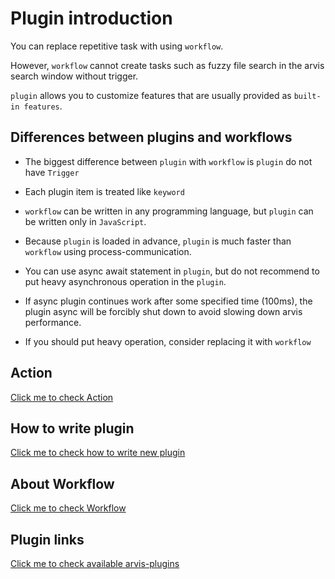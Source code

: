 # Plugin introduction

You can replace repetitive task with using `workflow`.

However, `workflow` cannot create tasks such as fuzzy file search in the arvis search window without trigger.

`plugin` allows you to customize features that are usually provided as `built-in features`.

## Differences between plugins and workflows

* The biggest difference between `plugin` with `workflow` is `plugin` do not have `Trigger`

* Each plugin item is treated like `keyword`

* `workflow` can be written in any programming language, but `plugin` can be written only in `JavaScript`.

* Because `plugin` is loaded in advance, `plugin` is much faster than `workflow` using process-communication.

* You can use async await statement in `plugin`, but do not recommend to put heavy asynchronous operation in the `plugin`.

* If async plugin continues work after some specified time (100ms), the plugin async will be forcibly shut down to avoid slowing down arvis performance.

* If you should put heavy operation, consider replacing it with `workflow`

## Action

[Click me to check Action](./action-description.md)

## How to write plugin

[Click me to check how to write new plugin](./plugin-develop.md)

## About Workflow

[Click me to check Workflow](./workflow-intro.md)

## Plugin links

[Click me to check available arvis-plugins](./plugin-links.md)